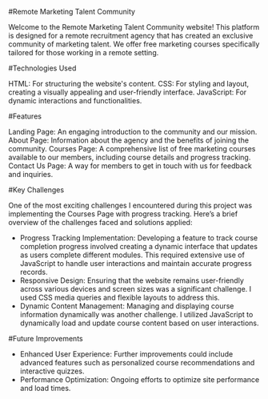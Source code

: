 #Remote Marketing Talent Community

Welcome to the Remote Marketing Talent Community website! This platform is designed for a remote recruitment agency that has created an exclusive community of marketing talent. We offer free marketing courses specifically tailored for those working in a remote setting.


#Technologies Used

HTML: For structuring the website's content.
CSS: For styling and layout, creating a visually appealing and user-friendly interface.
JavaScript: For dynamic interactions and functionalities.


#Features

Landing Page: An engaging introduction to the community and our mission.
About Page: Information about the agency and the benefits of joining the community.
Courses Page: A comprehensive list of free marketing courses available to our members, including course details and progress tracking.
Contact Us Page: A way for members to get in touch with us for feedback and inquiries.


#Key Challenges

One of the most exciting challenges I encountered during this project was implementing the Courses Page with progress tracking. Here’s a brief overview of the challenges faced and solutions applied:
- Progress Tracking Implementation: Developing a feature to track course completion progress involved creating a dynamic interface that updates as users complete different modules. This required extensive use of JavaScript to handle user interactions and maintain accurate progress records.
- Responsive Design: Ensuring that the website remains user-friendly across various devices and screen sizes was a significant challenge. I used CSS media queries and flexible layouts to address this.
- Dynamic Content Management: Managing and displaying course information dynamically was another challenge. I utilized JavaScript to dynamically load and update course content based on user interactions.


#Future Improvements

- Enhanced User Experience: Further improvements could include advanced features such as personalized course recommendations and interactive quizzes.
- Performance Optimization: Ongoing efforts to optimize site performance and load times.
